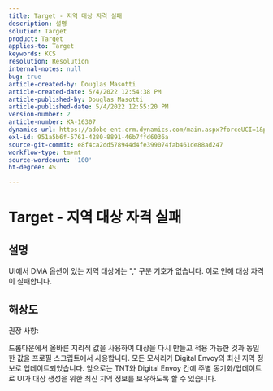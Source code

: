 ```yaml
---
title: Target - 지역 대상 자격 실패
description: 설명
solution: Target
product: Target
applies-to: Target
keywords: KCS
resolution: Resolution
internal-notes: null
bug: true
article-created-by: Douglas Masotti
article-created-date: 5/4/2022 12:54:38 PM
article-published-by: Douglas Masotti
article-published-date: 5/4/2022 12:55:20 PM
version-number: 2
article-number: KA-16307
dynamics-url: https://adobe-ent.crm.dynamics.com/main.aspx?forceUCI=1&pagetype=entityrecord&etn=knowledgearticle&id=0a1d1459-a9cb-ec11-a7b6-6045bd00d7cd
exl-id: 951a5b6f-5761-4280-8891-46b7ffd6036a
source-git-commit: e8f4ca2dd578944d4fe399074fab461de88ad247
workflow-type: tm+mt
source-wordcount: '100'
ht-degree: 4%

---
```


# Target - 지역 대상 자격 실패

## 설명


UI에서 DMA 옵션이 있는 지역 대상에는 &quot;,&quot; 구분 기호가 없습니다. 이로 인해 대상 자격이 실패합니다.


## 해상도


권장 사항:

드롭다운에서 올바른 지리적 값을 사용하여 대상을 다시 만들고 적용 가능한 것과 동일한 값을 프로필 스크립트에서 사용합니다. 모든 모서리가 Digital Envoy의 최신 지역 정보로 업데이트되었습니다. 앞으로는 TNT와 Digital Envoy 간에 주별 동기화/업데이트로 UI가 대상 생성을 위한 최신 지역 정보를 보유하도록 할 수 있습니다.
